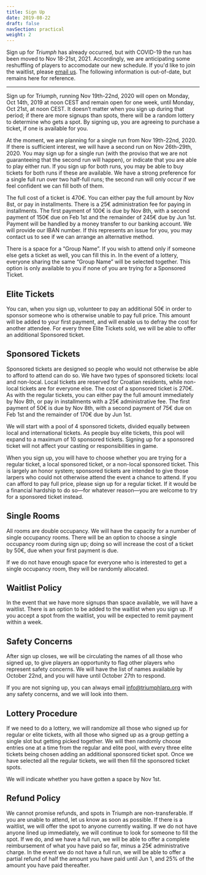 ```yaml
---
title: Sign Up
date: 2019-08-22
draft: false
navSection: practical
weight: 2
---
```


Sign up for *Triumph* has already occurred, but with COVID-19 the run has been
moved to Nov 18-21st, 2021. Accordingly, we are anticipating some reshuffling
of players to accomodate our new schedule. If you'd like to join the waitlist,
please [email us](mailto:info@triumphlarp.org). The following information is
out-of-date, but remains here for reference.

 <!--more-->

 <hr>

Sign up for Triumph, running Nov 19th-22nd, 2020 will open on
Monday, Oct 14th, 2019 at noon CEST and remain open for one week, until
Monday, Oct 21st, at noon CEST. It doesn’t matter when you sign up during that
period; if there are more signups than spots, there will be a random lottery
to determine who gets a spot. By signing up, you are agreeing to purchase a
ticket, if one is available for you.

At the moment, we are planning for a single run from Nov 19th-22nd, 2020. If
there is sufficient interest, we will have a second run on Nov 26th-29th,
2020. You may sign up for a single run (with the proviso that we are not
guaranteeing that the second run will happen), or indicate that you are able
to play either run. If you sign up for both runs, you may be able to buy
tickets for both runs if these are available. We have a strong preference for
a single full run over two half-full runs; the second run will only occur if
we feel confident we can fill both of them.

The full cost of a ticket is 470€. You can either pay the full amount by Nov
8st, or pay in installments. There is a 25€ administration fee for paying in
installments. The first payment of 100€ is due by Nov 8th, with a second
payment of 150€ due on Feb 1st and the remainder of 245€ due by Jun 1st.
Payment will be handled by a money transfer to our banking account. We will
provide our IBAN number. If this represents an issue for you, you may contact
us to see if we can arrange an alternative method.

There is a space for a “Group Name”. If you wish to attend only if someone
else gets a ticket as well, you can fill this in. In the event of a lottery,
everyone sharing the same “Group Name” will be selected together. This option
is only available to you if none of you are trying for a Sponsored Ticket.

## Elite Tickets

You can, when you sign up, volunteer to pay an additional 50€ in order to
sponsor someone who is otherwise unable to pay full price. This amount will be
added to your first payment, and will enable us to defray the cost for another
attendee. For every three Elite Tickets sold, we will be able to offer an
additional Sponsored ticket.

## Sponsored Tickets

Sponsored tickets are designed so people who would not otherwise be able to
afford to attend can do so. We have two types of sponsored tickets: local and
non-local. Local tickets are reserved for Croatian residents, while non-local
tickets are for everyone else. The cost of a sponsored ticket is 270€. As with
the regular tickets, you can either pay the full amount immediately by Nov
8th, or pay in installments with a 25€ administrative fee. The first payment
of 50€ is due by Nov 8th, with a second payment of 75€ due on Feb 1st and the
remainder of 170€ due by Jun 1st.

We will start with a pool of 4 sponsored tickets, divided equally between
local and international tickets. As people buy elite tickets, this pool will
expand to a maximum of 10 sponsored tickets. Signing up for a sponsored ticket
will not affect your casting or responsibilities in game.

When you sign up, you will have to choose whether you are trying for a regular
ticket, a local sponsored ticket, or a non-local sponsored ticket. This is
largely an honor system; sponsored tickets are intended to give those larpers
who could not otherwise attend the event a chance to attend. If you can afford
to pay full price, please sign up for a regular ticket. If it would be a
financial hardship to do so—for whatever reason—you are welcome to try for a
sponsored ticket instead.

## Single Rooms

All rooms are double occupancy. We will have the capacity for a number of
single occupancy rooms. There will be an option to choose a single occupancy
room during sign up; doing so will increase the cost of a ticket by 50€,
due when your first payment is due.

If we do not have enough space for everyone who is interested to get a single
occupancy room, they will be randomly allocated.

## Waitlist Policy

In the event that we have more signups than space available, we will have a
waitlist. There is an option to be added to the waitlist when you sign up. If
you accept a spot from the waitlist, you will be expected to remit payment
within a week.

## Safety Concerns

After sign up closes, we will be circulating the names of all those who signed
up, to give players an opportunity to flag other players who represent safety
concerns. We will have the list of names available by October 22nd, and you
will have until October 27th to respond.

If you are not signing up, you can always email
[info@triumphlarp.org](mailto:info@triumphlarp.org) with any safety concerns,
and we will look into them.

## Lottery Procedure

If we need to do a lottery, we will randomize all those who signed up for
regular or elite tickets, with all those who signed up as a group getting a
single slot but getting picked together. We will then randomly choose entries
one at a time from the regular and elite pool, with every three elite tickets
being chosen adding an additional sponsored ticket spot. Once we have selected
all the regular tickets, we will then fill the sponsored ticket spots.

We will indicate whether you have gotten a space by Nov 1st.

## Refund Policy

We cannot promise refunds, and spots in Triumph are non-transferable. If you
are unable to attend, let us know as soon as possible. If there is a waitlist,
we will offer the spot to anyone currently waiting. If we do not have anyone
lined up immediately, we will continue to look for someone to fill the spot.
If we do, and we have a full run, we will be able to offer a complete
reimbursement of what you have paid so far, minus a 25€ administrative charge.
In the event we do not have a full run, we will be able to offer a partial
refund of half the amount you have paid until Jun 1, and 25% of the amount you
have paid thereafter.


